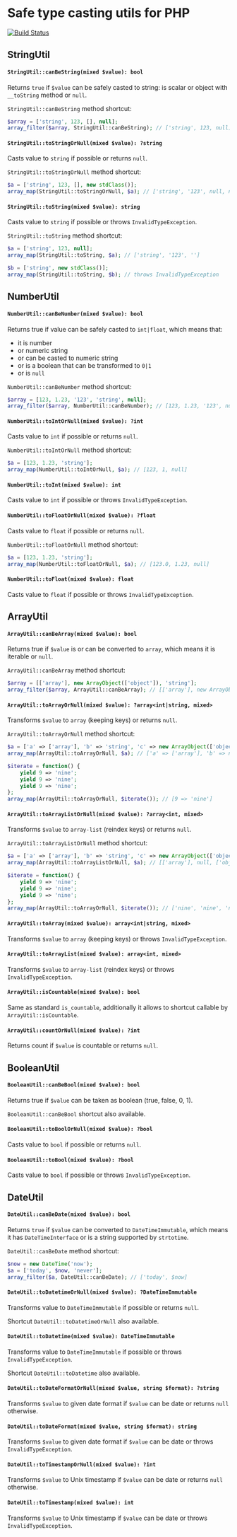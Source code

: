 # Safe type casting utils for PHP

[![Build Status](https://travis-ci.org/dazet/type-utils.svg?branch=main)](https://travis-ci.org/dazet/type-utils)

## StringUtil

#### `StringUtil::canBeString(mixed $value): bool`

Returns `true` if `$value` can be safely casted to string: is scalar or object with `__toString` method or `null`.

`StringUtil::canBeString` method shortcut:
```php
$array = ['string', 123, [], null];
array_filter($array, StringUtil::canBeString); // ['string', 123, null]
```

#### `StringUtil::toStringOrNull(mixed $value): ?string`

Casts value to `string` if possible or returns `null`.

`StringUtil::toStringOrNull` method shortcut:
```php
$a = ['string', 123, [], new stdClass()];
array_map(StringUtil::toStringOrNull, $a); // ['string', '123', null, null]
```

#### `StringUtil::toString(mixed $value): string`

Casts value to `string` if possible or throws `InvalidTypeException`.
 
`StringUtil::toString` method shortcut:
```php
$a = ['string', 123, null];
array_map(StringUtil::toString, $a); // ['string', '123', '']

$b = ['string', new stdClass()];
array_map(StringUtil::toString, $b); // throws InvalidTypeException
```

## NumberUtil

#### `NumberUtil::canBeNumber(mixed $value): bool`

Returns true if value can be safely casted to `int|float`, which means that:
* it is number
* or numeric string 
* or can be casted to numeric string
* or is a boolean that can be transformed to `0|1`
* or is `null`

`NumberUtil::canBeNumber` method shortcut:
```php
$array = [123, 1.23, '123', 'string', null];
array_filter($array, NumberUtil::canBeNumber); // [123, 1.23, '123', null]
```

#### `NumberUtil::toIntOrNull(mixed $value): ?int`

Casts value to `int` if possible or returns `null`.

`NumberUtil::toIntOrNull` method shortcut:
```php
$a = [123, 1.23, 'string'];
array_map(NumberUtil::toIntOrNull, $a); // [123, 1, null]
```

#### `NumberUtil::toInt(mixed $value): int`

Casts value to `int` if possible or throws `InvalidTypeException`.

#### `NumberUtil::toFloatOrNull(mixed $value): ?float`

Casts value to `float` if possible or returns `null`.

`NumberUtil::toFloatOrNull` method shortcut:
```php
$a = [123, 1.23, 'string'];
array_map(NumberUtil::toFloatOrNull, $a); // [123.0, 1.23, null]
```

#### `NumberUtil::toFloat(mixed $value): float`

Casts value to `float` if possible or throws `InvalidTypeException`.

## ArrayUtil

#### `ArrayUtil::canBeArray(mixed $value): bool`

Returns true if `$value` is or can be converted to `array`, which means it is iterable or `null`.

`ArrayUtil::canBeArray` method shortcut:
```php
$array = [['array'], new ArrayObject(['object']), 'string'];
array_filter($array, ArrayUtil::canBeArray); // [['array'], new ArrayObject(['object'])]
```

#### `ArrayUtil::toArrayOrNull(mixed $value): ?array<int|string, mixed>`

Transforms `$value` to `array` (keeping keys) or returns `null`.

`ArrayUtil::toArrayOrNull` method shortcut:
```php
$a = ['a' => ['array'], 'b' => 'string', 'c' => new ArrayObject(['object'])];
array_map(ArrayUtil::toArrayOrNull, $a); // ['a' => ['array'], 'b' => null, 'c' => ['object']]

$iterate = function() {
    yield 9 => 'nine';
    yield 9 => 'nine';
    yield 9 => 'nine';
};
array_map(ArrayUtil::toArrayOrNull, $iterate()); // [9 => 'nine']
```

#### `ArrayUtil::toArrayListOrNull(mixed $value): ?array<int, mixed>`

Transforms `$value` to `array-list` (reindex keys) or returns `null`.

`ArrayUtil::toArrayListOrNull` method shortcut:
```php
$a = ['a' => ['array'], 'b' => 'string', 'c' => new ArrayObject(['object'])];
array_map(ArrayUtil::toArrayListOrNull, $a); // [['array'], null, ['object']]

$iterate = function() {
    yield 9 => 'nine';
    yield 9 => 'nine';
    yield 9 => 'nine';
};
array_map(ArrayUtil::toArrayOrNull, $iterate()); // ['nine', 'nine', 'nine']
```

#### `ArrayUtil::toArray(mixed $value): array<int|string, mixed>`

Transforms `$value` to `array` (keeping keys) or throws `InvalidTypeException`.

#### `ArrayUtil::toArrayList(mixed $value): array<int, mixed>`

Transforms `$value` to `array-list` (reindex keys) or throws `InvalidTypeException`.

#### `ArrayUtil::isCountable(mixed $value): bool`

Same as standard `is_countable`, additionally it allows to shortcut callable by `ArrayUtil::isCountable`.

#### `ArrayUtil::countOrNull(mixed $value): ?int`

Returns count if `$value` is countable or returns `null`.

## BooleanUtil

#### `BooleanUtil::canBeBool(mixed $value): bool`

Returns true if `$value` can be taken as boolean (true, false, 0, 1).

`BooleanUtil::canBeBool` shortcut also available.

#### `BooleanUtil::toBoolOrNull(mixed $value): ?bool`

Casts value to `bool` if possible or returns `null`.

#### `BooleanUtil::toBool(mixed $value): ?bool`

Casts value to `bool` if possible or throws `InvalidTypeException`.

## DateUtil

#### `DateUtil::canBeDate(mixed $value): bool`

Returns `true` if `$value` can be converted to `DateTimeImmutable`, 
which means it has `DateTimeInterface` or is a string supported by `strtotime`.

`DateUtil::canBeDate` method shortcut:
```php
$now = new DateTime('now');
$a = ['today', $now, 'never'];
array_filter($a, DateUtil::canBeDate); // ['today', $now]
```

#### `DateUtil::toDatetimeOrNull(mixed $value): ?DateTimeImmutable`

Transforms value to `DateTimeImmutable` if possible or returns `null`.

Shortcut `DateUtil::toDatetimeOrNull` also available.

#### `DateUtil::toDatetime(mixed $value): DateTimeImmutable`

Transforms value to `DateTimeImmutable` if possible or throws `InvalidTypeException`.

Shortcut `DateUtil::toDatetime` also available.

#### `DateUtil::toDateFormatOrNull(mixed $value, string $format): ?string`

Transforms `$value` to given date format if `$value` can be date or returns `null` otherwise.

#### `DateUtil::toDateFormat(mixed $value, string $format): string`

Transforms `$value` to given date format if `$value` can be date or throws `InvalidTypeException`.

#### `DateUtil::toTimestampOrNull(mixed $value): ?int`

Transforms `$value` to Unix timestamp if `$value` can be date or returns `null` otherwise.

#### `DateUtil::toTimestamp(mixed $value): int`

Transforms `$value` to Unix timestamp if `$value` can be date or throws `InvalidTypeException`.
